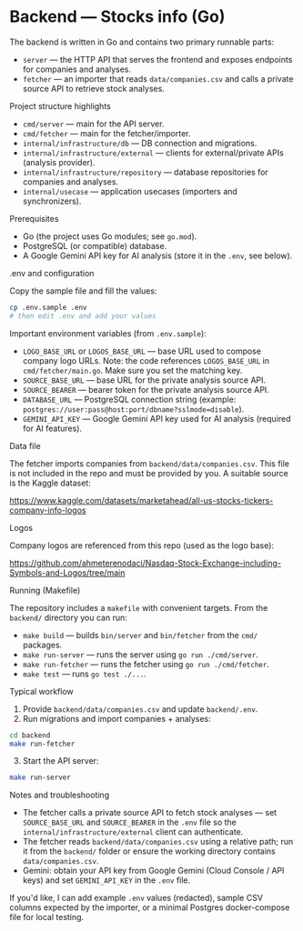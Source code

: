 # Backend — Stocks info (Go)

The backend is written in Go and contains two primary runnable parts:

-   `server` — the HTTP API that serves the frontend and exposes endpoints for companies and analyses.
-   `fetcher` — an importer that reads `data/companies.csv` and calls a private source API to retrieve stock analyses.

Project structure highlights

-   `cmd/server` — main for the API server.
-   `cmd/fetcher` — main for the fetcher/importer.
-   `internal/infrastructure/db` — DB connection and migrations.
-   `internal/infrastructure/external` — clients for external/private APIs (analysis provider).
-   `internal/infrastructure/repository` — database repositories for companies and analyses.
-   `internal/usecase` — application usecases (importers and synchronizers).

Prerequisites

-   Go (the project uses Go modules; see `go.mod`).
-   PostgreSQL (or compatible) database.
-   A Google Gemini API key for AI analysis (store it in the `.env`, see below).

.env and configuration

Copy the sample file and fill the values:

```bash
cp .env.sample .env
# then edit .env and add your values
```

Important environment variables (from `.env.sample`):

-   `LOGO_BASE_URL` or `LOGOS_BASE_URL` — base URL used to compose company logo URLs. Note: the code references `LOGOS_BASE_URL` in `cmd/fetcher/main.go`. Make sure you set the matching key.
-   `SOURCE_BASE_URL` — base URL for the private analysis source API.
-   `SOURCE_BEARER` — bearer token for the private analysis source API.
-   `DATABASE_URL` — PostgreSQL connection string (example: `postgres://user:pass@host:port/dbname?sslmode=disable`).
-   `GEMINI_API_KEY` — Google Gemini API key used for AI analysis (required for AI features).

Data file

The fetcher imports companies from `backend/data/companies.csv`. This file is not included in the repo and must be provided by you. A suitable source is the Kaggle dataset:

https://www.kaggle.com/datasets/marketahead/all-us-stocks-tickers-company-info-logos

Logos

Company logos are referenced from this repo (used as the logo base):

https://github.com/ahmeterenodaci/Nasdaq-Stock-Exchange-including-Symbols-and-Logos/tree/main

Running (Makefile)

The repository includes a `makefile` with convenient targets. From the `backend/` directory you can run:

-   `make build` — builds `bin/server` and `bin/fetcher` from the `cmd/` packages.
-   `make run-server` — runs the server using `go run ./cmd/server`.
-   `make run-fetcher` — runs the fetcher using `go run ./cmd/fetcher`.
-   `make test` — runs `go test ./...`.

Typical workflow

1. Provide `backend/data/companies.csv` and update `backend/.env`.
2. Run migrations and import companies + analyses:

```bash
cd backend
make run-fetcher
```

3. Start the API server:

```bash
make run-server
```

Notes and troubleshooting

-   The fetcher calls a private source API to fetch stock analyses — set `SOURCE_BASE_URL` and `SOURCE_BEARER` in the `.env` file so the `internal/infrastructure/external` client can authenticate.
-   The fetcher reads `backend/data/companies.csv` using a relative path; run it from the `backend/` folder or ensure the working directory contains `data/companies.csv`.
-   Gemini: obtain your API key from Google Gemini (Cloud Console / API keys) and set `GEMINI_API_KEY` in the `.env` file.

If you'd like, I can add example `.env` values (redacted), sample CSV columns expected by the importer, or a minimal Postgres docker-compose file for local testing.
